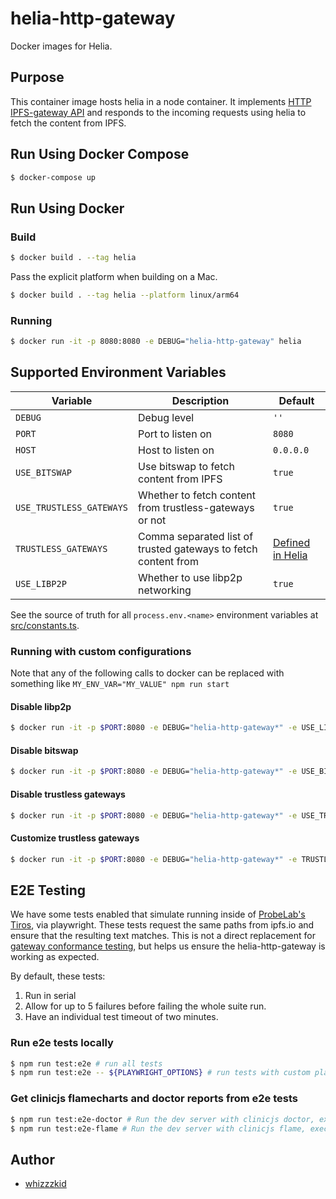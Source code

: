 # helia-http-gateway

Docker images for Helia.

## Purpose

This container image hosts helia in a node container. It implements [HTTP IPFS-gateway API](https://docs.ipfs.tech/concepts/ipfs-gateway/#gateway-types) and responds to the incoming requests using helia to fetch the content from IPFS.

## Run Using Docker Compose

```sh
$ docker-compose up
```

## Run Using Docker

### Build
```sh
$ docker build . --tag helia
```

Pass the explicit platform when building on a Mac.

```sh
$ docker build . --tag helia --platform linux/arm64
```

### Running

```sh
$ docker run -it -p 8080:8080 -e DEBUG="helia-http-gateway" helia
```

## Supported Environment Variables

| Variable | Description | Default |
| --- | --- | --- |
| `DEBUG` | Debug level | `''`|
| `PORT` | Port to listen on | `8080` |
| `HOST` | Host to listen on | `0.0.0.0` |
| `USE_BITSWAP` | Use bitswap to fetch content from IPFS | `true` |
| `USE_TRUSTLESS_GATEWAYS` | Whether to fetch content from trustless-gateways or not | `true` |
| `TRUSTLESS_GATEWAYS` | Comma separated list of trusted gateways to fetch content from | [Defined in Helia](https://github.com/ipfs/helia/blob/main/packages/helia/src/block-brokers/trustless-gateway/index.ts) |
| `USE_LIBP2P` | Whether to use libp2p networking | `true` |

<!--
TODO: currently broken when used in docker, but they work when running locally (you can cache datastore and blockstore locally to speed things up if you want)
| `FILE_DATASTORE_PATH` | Path to use with a datastore-level passed to Helia as the datastore | `null`; memory datastore is used by default. |
| `FILE_BLOCKSTORE_PATH` | Path to use with a blockstore-level passed to Helia as the blockstore | `null`; memory blockstore is used by default. |
-->

See the source of truth for all `process.env.<name>` environment variables at [src/constants.ts](src/constants.ts).

### Running with custom configurations

Note that any of the following calls to docker can be replaced with something like `MY_ENV_VAR="MY_VALUE" npm run start`

#### Disable libp2p
```sh
$ docker run -it -p $PORT:8080 -e DEBUG="helia-http-gateway*" -e USE_LIBP2P="false" helia
```

#### Disable bitswap
```sh
$ docker run -it -p $PORT:8080 -e DEBUG="helia-http-gateway*" -e USE_BITSWAP="false" helia
```

#### Disable trustless gateways
```sh
$ docker run -it -p $PORT:8080 -e DEBUG="helia-http-gateway*" -e USE_TRUSTLESS_GATEWAYS="false" helia
```

#### Customize trustless gateways
```sh
$ docker run -it -p $PORT:8080 -e DEBUG="helia-http-gateway*" -e TRUSTLESS_GATEWAYS="https://ipfs.io,https://dweb.link" helia
```

<!--
#### With file datastore and blockstore

**NOTE:** Not currently supported due to docker volume? issues.

```sh
$ docker run -it -p $PORT:8080 -e DEBUG="helia-http-gateway*" -e FILE_DATASTORE_PATH="./datastore" -e FILE_BLOCKSTORE_PATH="./blockstore" helia
# and if you want to re-use a volume from your host:
$ docker run -it -p $PORT:8080 -e DEBUG="helia-http-gateway*" -e FILE_DATASTORE_PATH="./datastore" -e FILE_BLOCKSTORE_PATH="./blockstore" -v ./datastore:/datastore -v ./blockstore:/blockstore helia
```
-->

## E2E Testing

We have some tests enabled that simulate running inside of [ProbeLab's Tiros](https://github.com/plprobelab/tiros), via playwright. These tests request the same paths from ipfs.io and ensure that the resulting text matches. This is not a direct replacement for [gateway conformance testing](https://github.com/ipfs/gateway-conformance), but helps us ensure the helia-http-gateway is working as expected.

By default, these tests:

1. Run in serial
2. Allow for up to 5 failures before failing the whole suite run.
3. Have an individual test timeout of two minutes.

### Run e2e tests locally

```sh
$ npm run test:e2e # run all tests
$ npm run test:e2e -- ${PLAYWRIGHT_OPTIONS} # run tests with custom playwright options.

```

### Get clinicjs flamecharts and doctor reports from e2e tests

```sh
$ npm run test:e2e-doctor # Run the dev server with clinicjs doctor, execute e2e tests, and generate a report.
$ npm run test:e2e-flame # Run the dev server with clinicjs flame, execute e2e tests, and generate a report.
```

## Author

- [whizzzkid](https://github.com/whizzzkid)
